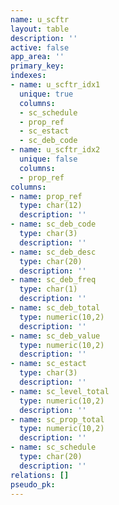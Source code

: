 ```yaml
---
name: u_scftr
layout: table
description: ''
active: false
app_area: ''
primary_key: 
indexes:
- name: u_scftr_idx1
  unique: true
  columns:
  - sc_schedule
  - prop_ref
  - sc_estact
  - sc_deb_code
- name: u_scftr_idx2
  unique: false
  columns:
  - prop_ref
columns:
- name: prop_ref
  type: char(12)
  description: ''
- name: sc_deb_code
  type: char(3)
  description: ''
- name: sc_deb_desc
  type: char(20)
  description: ''
- name: sc_deb_freq
  type: char(1)
  description: ''
- name: sc_deb_total
  type: numeric(10,2)
  description: ''
- name: sc_deb_value
  type: numeric(10,2)
  description: ''
- name: sc_estact
  type: char(3)
  description: ''
- name: sc_level_total
  type: numeric(10,2)
  description: ''
- name: sc_prop_total
  type: numeric(10,2)
  description: ''
- name: sc_schedule
  type: char(20)
  description: ''
relations: []
pseudo_pk: 
---
```


